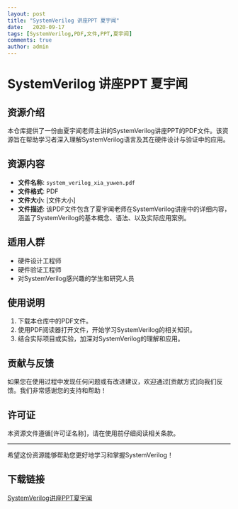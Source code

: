 ```yaml
---
layout: post
title: "SystemVerilog 讲座PPT 夏宇闻"
date:   2020-09-17
tags: [SystemVerilog,PDF,文件,PPT,夏宇闻]
comments: true
author: admin
---
```

# SystemVerilog 讲座PPT 夏宇闻

## 资源介绍

本仓库提供了一份由夏宇闻老师主讲的SystemVerilog讲座PPT的PDF文件。该资源旨在帮助学习者深入理解SystemVerilog语言及其在硬件设计与验证中的应用。

## 资源内容

- **文件名称**: `system_verilog_xia_yuwen.pdf`
- **文件格式**: PDF
- **文件大小**: [文件大小]
- **文件描述**: 该PDF文件包含了夏宇闻老师在SystemVerilog讲座中的详细内容，涵盖了SystemVerilog的基本概念、语法、以及实际应用案例。

## 适用人群

- 硬件设计工程师
- 硬件验证工程师
- 对SystemVerilog感兴趣的学生和研究人员

## 使用说明

1. 下载本仓库中的PDF文件。
2. 使用PDF阅读器打开文件，开始学习SystemVerilog的相关知识。
3. 结合实际项目或实验，加深对SystemVerilog的理解和应用。

## 贡献与反馈

如果您在使用过程中发现任何问题或有改进建议，欢迎通过[贡献方式]向我们反馈。我们非常感谢您的支持和帮助！

## 许可证

本资源文件遵循[许可证名称]，请在使用前仔细阅读相关条款。

---

希望这份资源能够帮助您更好地学习和掌握SystemVerilog！

## 下载链接

[SystemVerilog讲座PPT夏宇闻](https://pan.quark.cn/s/359058118ecc)
